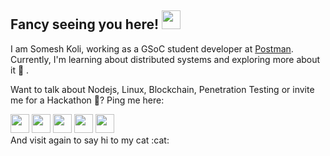 
## Fancy seeing you here! <img src="https://github.com/someshkoli/someshkoli/blob/master/resources/wave.gif" width="30px">

I am Somesh Koli, working as a GSoC student developer at [Postman](github.co/postmanlabs). Currently, I'm learning about distributed systems and exploring more about it :seedling: .

Want to talk about Nodejs, Linux, Blockchain, Penetration Testing or invite me for a Hackathon :hammer:? Ping me here:


<div>
<img src="https://github.com/someshkoli/someshkoli/blob/master/resources/facebook.svg" width="30px">
<img src="https://github.com/someshkoli/someshkoli/blob/master/resources/linkedin.svg" width="30px">
<img src="https://github.com/someshkoli/someshkoli/blob/master/resources/telegram.svg" width="30px">
<img src="https://github.com/someshkoli/someshkoli/blob/master/resources/twitter.svg" width="30px">
<img src="https://github.com/someshkoli/someshkoli/blob/master/resources/gmail.svg" width="30px">
</div>
And visit again to say hi to my cat :cat:
